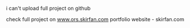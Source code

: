i can't upload full project on github

check full project on  www.ors.skirfan.com
portfolio website - skirfan.com
